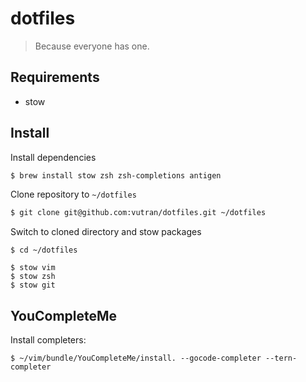# dotfiles

> Because everyone has one.


## Requirements

- stow

## Install

Install dependencies


```bash
$ brew install stow zsh zsh-completions antigen
```

Clone repository to `~/dotfiles`

```bash
$ git clone git@github.com:vutran/dotfiles.git ~/dotfiles
```

Switch to cloned directory and stow packages

```
$ cd ~/dotfiles

$ stow vim
$ stow zsh
$ stow git
```

## YouCompleteMe

Install completers:

```
$ ~/vim/bundle/YouCompleteMe/install. --gocode-completer --tern-completer
```

